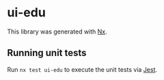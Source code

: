 # ui-edu

This library was generated with [Nx](https://nx.dev).

## Running unit tests

Run `nx test ui-edu` to execute the unit tests via [Jest](https://jestjs.io).

